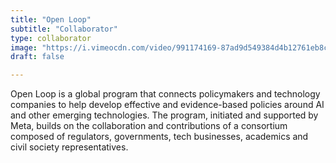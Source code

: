 ```yaml
---
title: "Open Loop"
subtitle: "Collaborator"
type: collaborator
image: "https://i.vimeocdn.com/video/991174169-87ad9d549384d4b12761eb8c42ac7db89c5bcf8ecc0739c93c4f9870513439c1-d_640?f=webp"
draft: false

---
```

Open Loop is a global program that connects policymakers and technology companies to help develop effective and evidence-based policies around AI and other emerging technologies. The program, initiated and supported by Meta, builds on the collaboration and contributions of a consortium composed of regulators, governments, tech businesses, academics and civil society representatives.